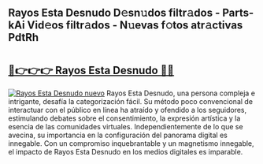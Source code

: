 ## Rayos Esta Desnudo D𝚎sn𝚞dos filtr𝚊dos - Parts-kAi Vid𝚎os filtr𝚊dos - N𝚞evas f𝚘tos atr𝚊ctivas PdtRh

# <h2><a href="http://mbbu5m.tromn.icu/?c=Rayos+Esta+Desnudo">🔗👉👉👉 Rayos Esta Desnudo 🔗🔗</a></h2>

[![Rayos Esta Desnudo nuevo](https://i.imgur.com/pEAQMta.gif)](http://mbbu5m.tromn.icu/?c=Rayos+Esta+Desnudo)
Rayos Esta Desnudo, una persona compleja e intrigante, desafía la categorización fácil. Su método poco convencional de interactuar con el público en línea ha atraído y ofendido a los seguidores, estimulando debates sobre el consentimiento, la expresión artística y la esencia de las comunidades virtuales. Independientemente de lo que se avecina, su importancia en la configuración del panorama digital es innegable. Con un compromiso inquebrantable y un magnetismo innegable, el impacto de Rayos Esta Desnudo en los medios digitales es imparable.
